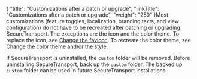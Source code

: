 {
    "title": "Customizations after a patch or upgrade",
    "linkTitle": "Customizations after a patch or upgrade",
    "weight": "250"
}Most customizations (feature toggles, localization, branding texts, and view configuration) do not have to be recreated after patching or upgrading <span class="mc-variable axway_variables.Component_Short_Name variable">SecureTransport</span>. The exceptions are the icon and the color theme. To replace the icon, see <a href="../webclient_branding#Change2" class="MCXref xref">Change the favicon</a>. To recreate the color theme, see <a href="../webclient_branding#Change" class="MCXref xref">Change the color theme and/or the style</a>.

If <span class="mc-variable axway_variables.Component_Short_Name variable">SecureTransport</span> is uninstalled, the `custom` folder will be removed. Before uninstalling SecureTransport, back up the `custom` folder. The backed up `custom` folder can be used in future <span class="mc-variable axway_variables.Component_Short_Name variable">SecureTransport</span> installations.
